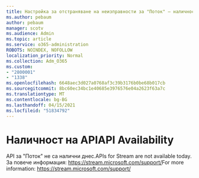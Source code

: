 ```yaml
---
title: Настройка за отстраняване на неизправности за "Поток" – наличност на API
ms.author: pebaum
author: pebaum
manager: scotv
ms.audience: Admin
ms.topic: article
ms.service: o365-administration
ROBOTS: NOINDEX, NOFOLLOW
localization_priority: Normal
ms.collection: Adm_O365
ms.custom:
- "2800001"
- "1338"
ms.openlocfilehash: 6648aec3d027a0768af3c39b3176b0be68b017cb
ms.sourcegitcommit: 8bc60ec34bc1e40685e3976576e04a2623f63a7c
ms.translationtype: MT
ms.contentlocale: bg-BG
ms.lasthandoff: 04/15/2021
ms.locfileid: "51834792"
---
```

# <a name="api-availability"></a><span data-ttu-id="4d79f-102">Наличност на API</span><span class="sxs-lookup"><span data-stu-id="4d79f-102">API Availability</span></span>

<span data-ttu-id="4d79f-103">API за "Поток" не са налични днес.</span><span class="sxs-lookup"><span data-stu-id="4d79f-103">APIs for Stream are not available today.</span></span>
<span data-ttu-id="4d79f-104">За повече информация: https://stream.microsoft.com/support/</span><span class="sxs-lookup"><span data-stu-id="4d79f-104">For more information: https://stream.microsoft.com/support/</span></span>